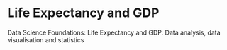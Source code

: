# Life Expectancy and GDP
 Data Science Foundations: Life Expectancy and GDP. Data analysis, data visualisation and statistics
